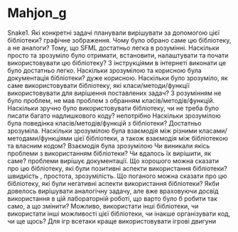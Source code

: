 # Mahjon_g
Snake1. Які конкретні задачі планували вирішувати за допомогою цієї бібліотеки? графічне зображення.  Чому було обрано саме цю бібліотеку, а не аналоги? Тому, що SFML достатньо легка в розумінні.  Наскільки просто та зрозуміло було отримати, встановити, налаштувати та почати використовувати цю бібліотеку? З інструкціями в інтернеті виконати це було достатньо легко.  Наскільки зрозумілою та корисною була документація бібліотеки? дуже корисною.  Наскільки було зрозуміло, як саме використовувати бібліотеку, які класи/методи/функції використовувати для вирішення поставлених задач? З розумінням не було проблем, не мав проблем з обранням класів/методів/функцій.  Наскільки зручно було використовувати бібліотеку, чи не треба було писати багато надлишкового коду? непотрібно  Наскільки зрозумілою була поведінка класів/методів/функцій з бібліотеки? Достатньо зрозуміла.  Наскільки зрозумілою була взаємодія між різними класами/методами/функціями цієї бібліотеки, а також взаємодія між бібліотекою та власним кодом? Взаємодія була зрозумілою  Чи виникали якісь проблеми з використанням бібліотеки? Чи вдалось їх вирішити, як саме? проблеми вирішує документації.  Що хорошого можна сказати про цю бібліотеку, які були позитивні аспекти використання бібліотеки? швидкість , простота, зрозумілість.  Що поганого можна сказати про цю бібліотеку, які були негативні аспекти використання бібліотеки?  Якби довелось вирішувати аналогічну задачу, але вже враховуючи досвід використання в цій лабораторній роботі, що варто було б робити так само, а що змінити? Можливо, використати інші бібліотеки, чи використати інші можливості цієї бібліотеки, чи інакше організувати код, чи ще щось? Для ігр всетаки краще використовувати ігрові двигуни
